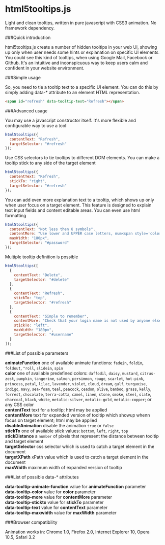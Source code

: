 html5tooltips.js
===============
Light and clean tooltips, written in pure javascript with CSS3 animation. No framework dependency.

###Quick introduction

html5tooltips.js create a number of hidden tooltips in your web UI, showing up only when user needs some hints or explanation on specific UI elements. You could see this kind of tooltips, when using Google Mail, Facebook or Github. It's an intuitive and inconspicuous way to keep users calm and confident in your website environment.

###Simple usage

So, you need to tie a tooltip text to a specific UI element. You can do this by simply adding data-* attribute to an element HTML representation.

```html
<span id="refresh" data-tooltip-text="Refresh"></span>
```

###Advanced usage

You may use a javascript constructor itself. It's more flexible and configurable way to use a tool

```javascript
html5tooltips({
  contentText: "Refresh",
  targetSelector: "#refresh"
});
```

Use CSS selectors to tie tooltips to different DOM elements. You can make a tooltip stick to any side of the target element

```javascript
html5tooltips({
  contentText: "Refresh",
  stickTo: "right",
  targetSelector: "#refresh"
});
```

You can add even more explanation text to a tooltip, which shows up only when user focus on a target element. This feature is designed to explain text input fields and content editable areas. You can even use html formatting

```javascript
html5tooltips({
  contentText: "Not less then 8 symbols",
  contentMore: "Use lower and UPPER case letters, num<span style='color:red'>6</span>ers and spec<span style='color:red'>!</span>al symbols to make password safe and secure.",
  maxWidth: "180px",
  targetSelector: "#password"
});
```

Multiple tooltip definition is possible

```javascript
html5tooltips([
  {
    contentText: "Delete",
    targetSelector: "#delete"
  },
  {
    contentText: "Refresh",
    stickTo: "top",
    targetSelector: "#refresh"
  },
  {
    contentText: "Simple to remember",
    contentMore: "Check that your login name is not used by anyone else.",
    stickTo: "left",
    maxWidth: "180px",
    targetSelector: "#username"
  }
]);
```

###List of possible parameters

**animateFunction** one of available animate functions: ``fadein``, ``foldin``, ``foldout``, ``"roll``, ``slidein``, ``spin``  
**color** one of available predefined colors: ``daffodil``, ``daisy``, ``mustard``, ``citrus-zest``, ``pumpkin``, ``tangerine``, ``salmon``, ``persimmon``, ``rouge``, ``scarlet``, ``hot-pink``, ``princess``, ``petal``, ``lilac``, ``lavender``, ``violet``, ``cloud``, ``dream``, ``gulf``, ``turquoise``, ``indigo``, ``navy``, ``sea-foam``, ``teal``, ``peacock``, ``ceadon``, ``olive``, ``bamboo``, ``grass``, ``kelly``, ``forrest``, ``chocolate``, ``terra-cotta``, ``camel``, ``linen``, ``stone``, ``smoke``, ``steel``, ``slate``, ``charcoal``, ``black``, ``white``, ``metalic-silver``, ``metalic-gold``, ``metalic-copper``; or any CSS color  
**contentText** text for a tooltip; html may be applied  
**contentMore** text for expanded version of tooltip which showup whenn focus on target element; html may be applied  
**disableAnimation** disable the animation ``true`` or ``false``  
**stickTo** one of available stick values: ``bottom``, ``left``, ``right``, ``top``  
**stickDistance** a ``number`` of pixels that represent the distance between tooltip and target element  
**targetSelector** css selector which is used to catch a target element in the document  
**targetXPath** xPath value which is used to catch a target element in the document  
**maxWidth** maximum width of expanded version of tooltip

###List of possible data-* attributes

**data-tooltip-animate-function** value for **animateFunction** parameter  
**data-tooltip-color** value for **color** parameter  
**data-tooltip-more** value for **contentMore** parameter  
**data-tooltip-stickto** value for **stickTo** parameter  
**data-tooltip-text** value for **contentText** parameter  
**data-tooltip-maxwidth** value for **maxWidth** parameter  

###Browser compatibility

Animation works in:
Chrome 1.0, Firefox 2.0, Internet Explorer 10, Opera 10.5, Safari 3.2